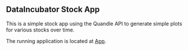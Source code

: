 ## DataIncubator Stock App

This is a simple stock app using the Quandle API to generate simple plots for various stocks over time.

The running application is located at [App](https://zachglassman-dataincubator.herokuapp.com/).